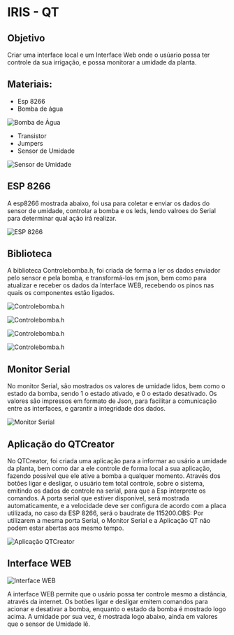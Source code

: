 # IRIS - QT

## Objetivo

Criar uma interface local e um Interface Web onde o usúario possa ter controle da sua irrigação, e possa monitorar a umidade da planta.

## Materiais:

* Esp 8266
* Bomba de água 

![Bomba de Água
](img/bomba.jpg)
* Transistor
* Jumpers
* Sensor de Umidade

![Sensor de Umidade](img/umidade.jpg)

## ESP 8266

A esp8266 mostrada abaixo, foi usa para coletar e enviar os dados do sensor de umidade, controlar a bomba e os leds, lendo valroes do Serial para determinar qual ação irá realizar.

![ESP 8266](img/esp.jpg)

## Biblioteca

 A biblioteca Controlebomba.h, foi criada de forma a ler os dados enviador pelo sensor e pela bomba, e transformá-los em json, bem como para atualizar e receber os dados da Interface WEB, recebendo os pinos nas quais os componentes estão ligados.
 
 ![Controlebomba.h](img/biblioteca.png)
 
 ![Controlebomba.h](img/cpp1.png)
 
 ![Controlebomba.h](img/cpp2.png)
 
 ![Controlebomba.h](img/cpp3.png)

## Monitor Serial

No monitor Serial, são mostrados os valores de umidade lidos, bem como o estado da bomba, sendo 1 o estado ativado, e 0 o estado desativado. Os valores são impressos em formato de Json, para facilitar a comunicação entre as interfaces, e garantir a integridade dos dados.

![Monitor Serial](img/serial.png)
## Aplicação do QTCreator

No QTCreator, foi criada uma aplicação para a informar ao usário a umidade da planta, bem como dar a ele controle de forma local a sua aplicação, fazendo possível que ele ative a bomba a qualquer momento. Através dos botôes ligar e desligar, o usuário tem total controle, sobre o sistema, emitindo os dados de controle na serial, para que a Esp interprete os comandos. A porta serial que estiver disponível, será mostrada automaticamente, e a velocidade deve ser configura de acordo com a placa utilizada, no caso da ESP 8266, será o baudrate de 115200.OBS: Por utilizarem a mesma porta Serial, o Monitor Serial e a Aplicação QT não podem estar abertas aos mesmo tempo.

![Aplicação QTCreator](img/app.png)

## Interface WEB

![Interface WEB](img/site.png)

A interface WEB permite que o usário possa ter controle mesmo a distância, através da internet. Os botôes ligar e desligar emitem comandos para acionar e desativar a bomba, enquanto o estado da bomba é mostrado logo acima.
A umidade por sua vez, é mostrada logo abaixo, ainda em valores que o sensor de Umidade lê.


